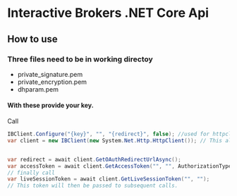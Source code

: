 # Interactive Brokers .NET Core Api

## How to use
### Three files need to be in working directoy

- private_signature.pem
- private_encryption.pem
- dhparam.pem

#### With these provide your key.

Call 
``` cs
IBClient.Configure("{key}", "", "{redirect}", false); //used for httpclient IOC
var client = new IBClient(new System.Net.Http.HttpClient()); // This also takes params


var redirect = await client.GetOAuthRedirectUrlAsync();
var accessToken = await client.GetAccessToken("", "", AuthorizationType.AuthorizationCode);
// finally call
var liveSessionToken = await client.GetLiveSessionToken("", "");
// This token will then be passed to subsequent calls.
```
